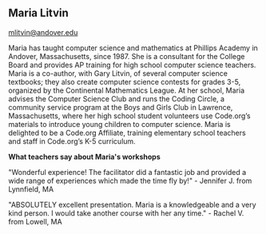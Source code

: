 ## Maria Litvin

[mlitvin@andover.edu](mailto:mlitvin@andover.edu)

Maria has taught computer science and mathematics at Phillips Academy in Andover, Massachusetts, since 1987. She is a consultant for the College Board and provides AP training for high school computer science teachers. Maria is a co-author, with Gary Litvin, of several computer science textbooks; they also create computer science contests for grades 3-5, organized by the Continental Mathematics League. At her school, Maria advises the Computer Science Club and runs the Coding Circle, a community service program at the Boys and Girls Club in Lawrence, Massachusetts, where her high school student volunteers use Code.org’s materials to introduce young children to computer science. Maria is delighted to be a Code.org Affiliate, training elementary school teachers and staff in Code.org’s K-5 curriculum.

**What teachers say about Maria's workshops**

"Wonderful experience!  The facilitator did a fantastic job and provided a wide range of experiences which made the time fly by!" - Jennifer J. from Lynnfield, MA

"ABSOLUTELY excellent presentation. Maria is a knowledgeable and a very kind person. I would take another course with her any time." - Rachel V. from Lowell, MA
